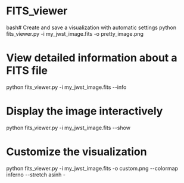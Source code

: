 # FITS_viewer

bash# Create and save a visualization with automatic settings
python fits_viewer.py -i my_jwst_image.fits -o pretty_image.png

# View detailed information about a FITS file
python fits_viewer.py -i my_jwst_image.fits --info

# Display the image interactively
python fits_viewer.py -i my_jwst_image.fits --show

# Customize the visualization
python fits_viewer.py -i my_jwst_image.fits -o custom.png --colormap inferno --stretch asinh -
